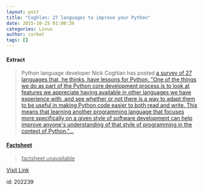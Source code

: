 ```yaml
---
layout: post
title: "Coghlan: 27 languages to improve your Python"
date: 2015-10-25 01:00:39
categories: Linux
author: corbet
tags: []
---
```



#### Extract
>Python language developer Nick Coghlan has posted <a href="http://www.curiousefficiency.org/posts/2015/10/languages-to-improve-your-python.html">a survey of 27 languages that, he thinks, have lessons for Python. "One of the things we do as part of the Python core development process is to look at features we appreciate having available in other languages we have experience with, and see whether or not there is a way to adapt them to be useful in making Python code easier to both read and write. This means that learning another programming language that focuses more specifically on a given style of software development can help improve anyone's understanding of that style of programming in the context of Python."...

#### Factsheet
>factsheet unavailable

[Visit Link](http://lwn.net/Articles/661958/rss)

id:  202239
